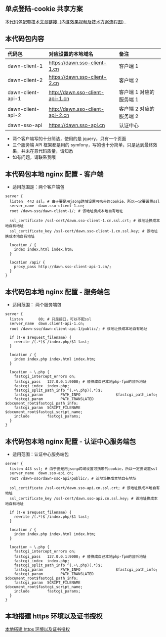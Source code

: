 ## 单点登陆-cookie 共享方案

[本代码包配套技术文章链接（内含效果视频及技术方案流程图）](https://www.toutiao.com/i6940463870276387341/)

## 本代码包内容

| 代码包            | 对应设置的本地域名              | 备注                    |
| :---------------- | :------------------------------ | :---------------------- |
| dawn-client-1     | https://dawn.sso-client-1.cn    | 客户端 1                |
| dawn-client-2     | https://dawn.sso-client-2.cn    | 客户端 2                |
| dawn-client-api-1 | http://dawn.sso-client-api-1.cn | 客户端 1 对应的服务端 1 |
| dawn-client-api-2 | http://dawn.sso-client-api-2.cn | 客户端 2 对应的服务端 2 |
| dawn-sso-api      | https://dawn.sso-api.cn         | 认证中心                |

- 两个客户端写的十分简洁，使用的是 jquery，只有一个页面
- 三个服务端 API 框架都是用的 symfony，写的也十分简单，只是达到最终效果，并未在意代码质量，请知悉
- 如有问题，请联系我哦

## 本代码包本地 nginx 配置 - 客户端

- 适用范围是：两个客户端包

```
server {
  listen  443 ssl; # 由于要是用jsonp跨域设置可携带的cookie，所以一定要设置ssl
  server_name  dawn.sso-client-1.cn;
  root /dawn-sso/dawn-client-1/; # 该地址换成本地自有地址

  ssl_certificate /ssl-cert/dawn.sso-client-1.cn.ssl.crt; # 该地址换成本地自有地址
  ssl_certificate_key /ssl-cert/dawn.sso-client-1.cn.ssl.key; # 该地址换成本地自有地址

  location / {
    index index.html index.htm;
  }

  location /api/ {
    proxy_pass http://dawn.sso-client-api-1.cn/;
  }
}
```

## 本代码包本地 nginx 配置 - 服务端包

- 适用范围： 两个服务端包

```
server {
  listen       80; # 只是接口，可以不配ssl
  server_name  dawn.client-api-1.cn;
  root /dawn-sso/dawn-client-api-1/public/; # 该地址换成本地自有地址

  if (!-e $request_filename) {
    rewrite /(.*)$ /index.php/$1 last;
  }

  location / {
    index index.php index.html index.htm;
  }

  location ~ \.php {
    fastcgi_intercept_errors on;
    fastcgi_pass   127.0.0.1:9000; # 替换成自己本地php-fpm的监听地址
    fastcgi_index  index.php;
    fastcgi_split_path_info ^(.+\.php)(.*)$;
    fastcgi_param        PATH_INFO                $fastcgi_path_info;
    fastcgi_param        PATH_TRANSLATED        $document_root$fastcgi_path_info;
    fastcgi_param  SCRIPT_FILENAME  $document_root$fastcgi_script_name;
    include        fastcgi_params;
  }
}
```

## 本代码包本地 nginx 配置 - 认证中心服务端包

- 适用范围：认证中心服务端包

```
server {
  listen 443 ssl; # 由于要是用jsonp跨域设置可携带的cookie，所以一定要设置ssl
  server_name  dawn.sso-api.cn;
  root /dawn-sso/dawn-sso-api/public/; # 该地址换成本地自有地址

  ssl_certificate /ssl-cert/dawn.sso-api.cn.ssl.crt; # 该地址换成本地自有地址
  ssl_certificate_key /ssl-cert/dawn.sso-api.cn.ssl.key; # 该地址换成本地自有地址

  if (!-e $request_filename) {
    rewrite /(.*)$ /index.php/$1 last;
  }

  location / {
    index index.php index.html index.htm;
  }

  location ~ \.php {
    fastcgi_intercept_errors on;
    fastcgi_pass   127.0.0.1:9000; # 替换成自己本地php-fpm的监听地址
    fastcgi_index  index.php;
    fastcgi_split_path_info ^(.+\.php)(.*)$;
    fastcgi_param        PATH_INFO                $fastcgi_path_info;
    fastcgi_param        PATH_TRANSLATED        $document_root$fastcgi_path_info;
    fastcgi_param  SCRIPT_FILENAME  $document_root$fastcgi_script_name;
    include        fastcgi_params;
  }
}

```

## 本地搭建 https 环境以及证书授权

[本地搭建 https 环境以及证书授权](https://blog.csdn.net/the_fool_/article/details/104697490)
